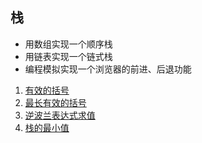 ## 栈

- 用数组实现一个顺序栈
- 用链表实现一个链式栈
- 编程模拟实现一个浏览器的前进、后退功能

1. [有效的括号](./1)
1. [最长有效的括号](./2)
1. [逆波兰表达式求值](./3)
1. [栈的最小值](./4)
